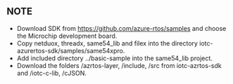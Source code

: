 ## NOTE
* Download SDK from https://github.com/azure-rtos/samples and choose the Microchip development board. 
* Copy netduox, threadx, same54_lib and filex into the directory iotc-azurertos-sdk/samples/same54xpro. 
* Add included directory ../basic-sample into the same54_lib project.
* Download the folders /azrtos-layer, /include, /src from iotc-azrtos-sdk and /iotc-c-lib, /cJSON.